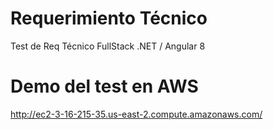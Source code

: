 # Requerimiento Técnico
Test de Req Técnico FullStack .NET / Angular 8 
# Demo del test en AWS
http://ec2-3-16-215-35.us-east-2.compute.amazonaws.com/
